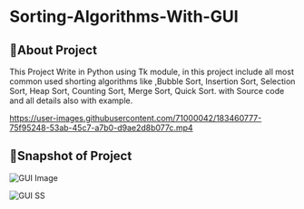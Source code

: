 # Sorting-Algorithms-With-GUI
## 👋About Project
This Project Write in Python using Tk module, in this project include all most common used shorting algorithms like ,Bubble Sort, Insertion Sort, Selection Sort, Heap Sort, Counting Sort, Merge Sort, Quick Sort. with Source code and all details also with example.

https://user-images.githubusercontent.com/71000042/183460777-75f95248-53ab-45c7-a7b0-d9ae2d8b077c.mp4


## 📸Snapshot of Project
![GUI Image](https://user-images.githubusercontent.com/71000042/132973204-1a0a796f-3fd0-4642-8ca2-97c4bee2dae3.png)

![GUI SS](https://user-images.githubusercontent.com/71000042/148328472-2045673c-3597-4c7e-9b44-b8a6286ce697.png)

